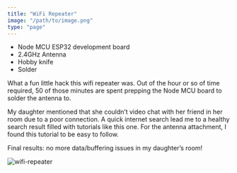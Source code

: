 ```yaml
---
title: "WiFi Repeater"
image: "/path/to/image.png"
type: "page"
---
```


- Node MCU ESP32 development board
- 2.4GHz Antenna
- Hobby knife
- Solder

What a fun little hack this wifi repeater was. Out of the hour or so of time required, 50 of those minutes are spent prepping the Node MCU board to solder the antenna to.

My daughter mentioned that she couldn’t video chat with her friend in her room due to a poor connection. A quick internet search lead me to a healthy search result filled with tutorials like this one. For the antenna attachment, I found this tutorial to be easy to follow.

Final results: no more data/buffering issues in my daughter’s room!

![wifi-repeater](/wifi-repeater.jpg)

